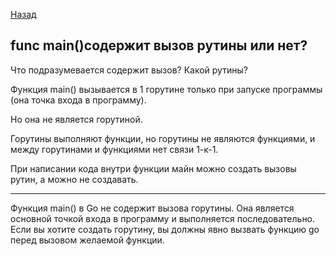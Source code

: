[Назад](/L1/L1_.md)

## func main()содержит вызов рутины или нет?

Что подразумевается содержит вызов? Какой рутины?

Функция main() вызывается в 1 горутине только при запуске программы (она точка входа в программу).

Но она не является горутиной.

Горутины выполняют функции, но горутины не являются функциями, и между горутинами и функциями нет связи 1-к-1.

При написании кода внутри функции майн можно создать вызовы рутин, а можно не создавать.

---------------------------------
Функция main() в Go не содержит вызова горутины. Она является основной точкой входа в программу и выполняется последовательно. Если вы хотите создать горутину, вы должны явно вызвать функцию go перед вызовом желаемой функции.